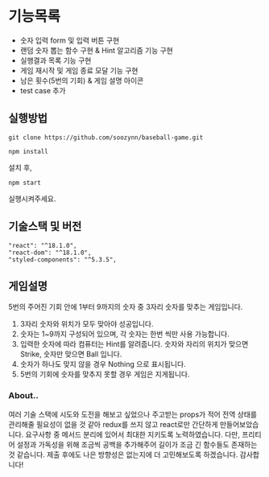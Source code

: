 # 기능목록

- 숫자 입력 form 및 입력 버튼 구현
- 랜덤 숫자 뽑는 함수 구현 & Hint 알고리즘 기능 구현
- 실행결과 목록 기능 구현
- 게임 재시작 및 게임 종료 모달 기능 구현
- 남은 횟수(5번의 기회) & 게임 설명 아이콘
- test case 추가

## 실행방법

```
git clone https://github.com/soozynn/baseball-game.git

npm install
```

설치 후,

```
npm start
```

실행시켜주세요.

## 기술스택 및 버전

```
"react": "^18.1.0",
"react-dom": "^18.1.0",
"styled-components": "^5.3.5",
```

## 게임설명

5번의 주어진 기회 안에 1부터 9까지의 숫자 중 3자리 숫자를 맞추는 게임입니다.

1. 3자리 숫자와 위치가 모두 맞아야 성공입니다.
2. 숫자는 1~9까지 구성되어 있으며, 각 숫자는 한번 씩만 사용 가능합니다.
3. 입력한 숫자에 따라 컴퓨터는 Hint를 알려줍니다.
   숫자와 자리의 위치가 맞으면 Strike, 숫자만 맞으면 Ball 입니다.
4. 숫자가 하나도 맞지 않을 경우 Nothing 으로 표시됩니다.
5. 5번의 기회에 숫자를 맞추지 못할 경우 게임은 지게됩니다.

### About..

여러 기술 스택에 시도와 도전을 해보고 싶었으나 주고받는 props가 적어 전역 상태를 관리해줄 필요성이 없을 것 같아 redux를 쓰지 않고 react로만 간단하게 만들어보았습니다. 요구사항 중 메서드 분리에 있어서 최대한 지키도록 노력하였습니다. 다만, 프리티어 설정과 가독성을 위해 조금씩 공백을 추가해주어 길이가 조금 긴 함수들도 존재하는 것 같습니다. 제출 후에도 나은 방향성은 없는지에 더 고민해보도록 하겠습니다. 감사합니다!
